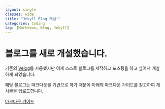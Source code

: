 ```yaml
---
layout: single
classes: wide
title: "Jekyll Blog 개설!"
categories: Coding
tag: [Markdown, Blog, Jekyll]
---
```


# 블로그를 새로 개설했습니다.

기존의 [Velog](https://velog.io/@untiring_dev)를 사용했지만 이제 스스로 블로그를 제작하고 포스팅을 하고 싶어서 개설하게 되었습니다.

해당 블로그는 마크다운을 기반으로 하기 때문에 아래의 마크다운 가이드를 참고하여 게시글을 업로드합니다.

[마크다운 가이드](https://gist.github.com/ihoneymon/652be052a0727ad59601)
